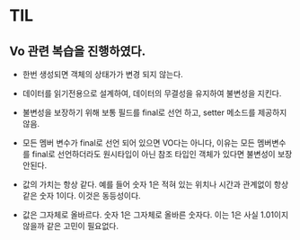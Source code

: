 # TIL

## Vo 관련 복습을 진행하였다.

- 한번 생성되면 객체의 상태가가 변경 되지 않는다.

- 데이터를 읽기전용으로 설계하여, 데이터의 무결성을 유지하여 불변성을 지킨다.

- 불변성을 보장하기 위해 보통 필드를 final로 선언 하고, setter 메소드를 제공하지 않음.

- 모든 멤버 변수가 final로 선언 되어 있으면 VO다는 아니다, 이유는 모든 멤버변수를 final로 선언하더라도 원시타입이 아닌 참조 타입인 객체가 있다면 불변성이 보장 안된다.

- 값의 가치는 항상 같다. 예를 들어 숫자 1은 적혀 있는 위치나 시간과 관계없이 항상 같은 숫자 1이다. 이것은 동등성이다.

- 값은 그자체로 올바르다. 숫자 1은 그자체로 올바른 숫자다. 이는 1은 사실 1.01이지 않을까 같은 고민이 필요없다.
